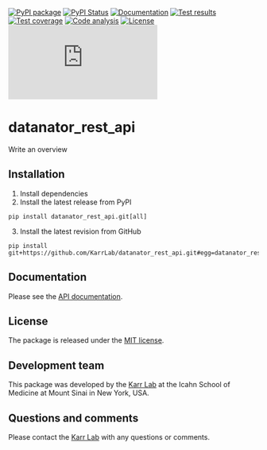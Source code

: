 [![PyPI package](https://img.shields.io/pypi/v/datanator_rest_api.svg)](https://pypi.python.org/pypi/datanator_rest_api)
[![PyPI Status](https://img.shields.io/pypi/status/openapi-spec-validator.svg)](https://pypi.python.org/pypi/openapi-spec-validator)
[![Documentation](https://readthedocs.org/projects/datanator-rest-api/badge/?version=latest)](https://docs.karrlab.org/datanator_rest_api)
[![Test results](https://circleci.com/gh/KarrLab/datanator_rest_api.svg?style=shield)](https://circleci.com/gh/KarrLab/datanator_rest_api)
[![Test coverage](https://coveralls.io/repos/github/KarrLab/datanator_rest_api/badge.svg)](https://coveralls.io/github/KarrLab/datanator_rest_api)
[![Code analysis](https://api.codeclimate.com/v1/badges/10bcdc95a7a940c729be/maintainability)](https://codeclimate.com/github/KarrLab/datanator_rest_api)
[![License](https://img.shields.io/github/license/KarrLab/datanator_rest_api.svg)](LICENSE)
![Analytics](https://ga-beacon.appspot.com/UA-86759801-1/datanator_rest_api/README.md?pixel)

# datanator_rest_api

Write an overview

## Installation
1. Install dependencies
2. Install the latest release from PyPI
  ```
  pip install datanator_rest_api.git[all]
  ```
3. Install the latest revision from GitHub
  ```
  pip install git+https://github.com/KarrLab/datanator_rest_api.git#egg=datanator_rest_api[all]
  ```

## Documentation
Please see the [API documentation](https://docs.karrlab.org/datanator_rest_api).

## License
The package is released under the [MIT license](LICENSE).

## Development team
This package was developed by the [Karr Lab](https://www.karrlab.org) at the Icahn School of Medicine at Mount Sinai in New York, USA.

## Questions and comments
Please contact the [Karr Lab](mailto:info@karrlab.org) with any questions or comments.
